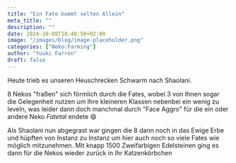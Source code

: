 ```yaml
---
title: "Ein Fate kommt selten Allein"
meta_title: ""
description: ""
date: 2024-10-08T18:40:50+02:00
image: "/images/blog/image-placeholder.png"
categories: ["Neko:Farming"]
author: "Yuuki Farron"
draft: false
---
```


Heute trieb es unseren Heuschrecken Schwarm nach Shaolani.

8 Nekos "fraßen" sich förmlich durch die Fates, wobei 3 von Ihnen sogar die Gelegenheit nutzen um Ihre kleineren Klassen nebenbei ein wenig zu leveln, was leider dann doch manchmal durch "Face Aggro" für die ein oder andere Neko *Fatetal* endete 😄 

Als Shaolani nun abgegrast war gingen die 8 dann noch in das Ewige Erbe und hüpften von Instanz zu Instanz um hier auch noch so viele Fates wie möglich mitzunehmen. Mit knapp 1500 Zweifarbigen Edelsteinen ging es dann für die Nekos wieder zurück in Ihr Katzenkörbchen